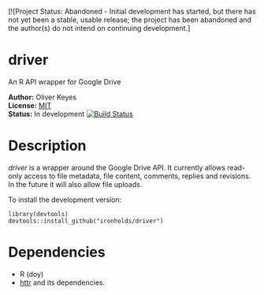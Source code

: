[![Project Status: Abandoned - Initial development has started, but there has not yet been a stable, usable release; the project has been abandoned and the author(s) do not intend on continuing development.]

driver
=========

An R API wrapper for Google Drive

__Author:__ Oliver Keyes<br/>
__License:__ [MIT](http://opensource.org/licenses/MIT)<br/>
__Status:__ In development [![Build Status](https://travis-ci.org/Ironholds/driver.png?branch=master)](https://travis-ci.org/Ironholds/driver)

Description
======
_driver_ is a wrapper around the Google Drive API. It currently allows read-only access to file metadata, file content,
comments, replies and revisions. In the future it will also allow file uploads.

To install the development version:

    library(devtools)
    devtools::install_github("ironholds/driver")

Dependencies
======
* R (doy)
* [httr](http://cran.r-project.org/web/packages/httr/index.html) and its dependencies.
